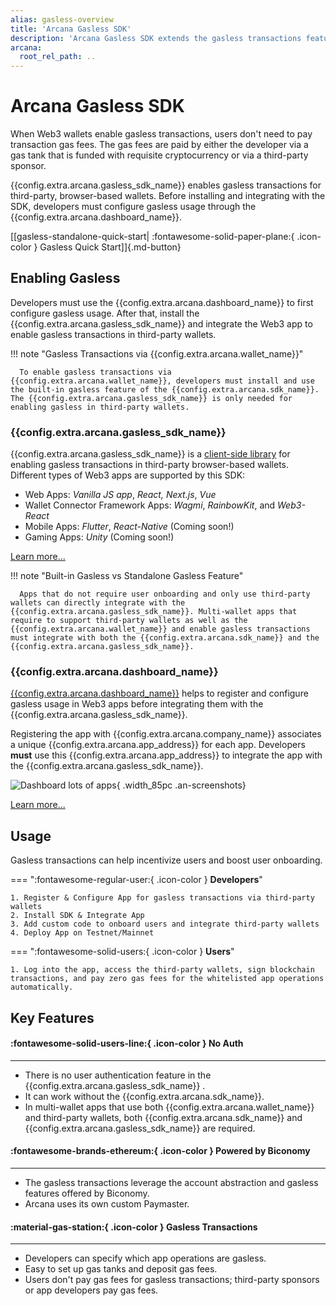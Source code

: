 ```yaml
---
alias: gasless-overview
title: 'Arcana Gasless SDK'
description: 'Arcana Gasless SDK extends the gasless transactions feature of Arcana wallet to third-party wallets.'
arcana:
  root_rel_path: ..
---
```


# Arcana Gasless SDK

When Web3 wallets enable gasless transactions, users don't need to pay transaction gas fees. The gas fees are paid by either the developer via a gas tank that is funded with requisite cryptocurrency or via a third-party sponsor. 

{{config.extra.arcana.gasless_sdk_name}} enables gasless transactions for third-party, browser-based wallets. Before installing and integrating with the SDK, developers must configure gasless usage through the {{config.extra.arcana.dashboard_name}}. 

[[gasless-standalone-quick-start| :fontawesome-solid-paper-plane:{ .icon-color } Gasless Quick Start]]{.md-button}

<!--- Embed Gasless sandbox - this was done prior to Sandpack upgrade --->
<!---
<iframe src="https://codesandbox.io/p/github/shaloo/sample-gasless-metamask-only/main?embed=1&file=%2Findex.js"
     style="width:100%; height: 500px; border: 1px; border-radius: 5px; overflow:hidden;"
     title="shaloo/sample-gasless-metamask-only/main"
     allow="accelerometer; ambient-light-sensor; camera; encrypted-media; geolocation; gyroscope; hid; microphone; midi; payment; usb; vr; xr-spatial-tracking"
     sandbox="allow-forms allow-modals allow-popups allow-presentation allow-same-origin allow-scripts"
></iframe>
-->

## Enabling Gasless

Developers must use the {{config.extra.arcana.dashboard_name}} to first configure gasless usage. After that, install the {{config.extra.arcana.gasless_sdk_name}} and integrate the Web3 app to enable gasless transactions in third-party wallets.

!!! note "Gasless Transactions via {{config.extra.arcana.wallet_name}}"

      To enable gasless transactions via {{config.extra.arcana.wallet_name}}, developers must install and use the built-in gasless feature of the {{config.extra.arcana.sdk_name}}. The {{config.extra.arcana.gasless_sdk_name}} is only needed for enabling gasless in third-party wallets.

### {{config.extra.arcana.gasless_sdk_name}}

{{config.extra.arcana.gasless_sdk_name}} is a [client-side library](https://www.npmjs.com/package/@arcana/scw) for enabling gasless transactions in third-party browser-based wallets. Different types of Web3 apps are supported by this SDK:

* Web Apps: _Vanilla JS app_, _React, Next.js_, _Vue_
* Wallet Connector Framework Apps: _Wagmi_, _RainbowKit_, and _Web3-React_
* Mobile Apps: _Flutter_, _React-Native_ (<span class="an-marker-text-highlight">Coming soon!</span>)
* Gaming Apps: _Unity_ (<span class="an-marker-text-highlight">Coming soon!</span>) 

[Learn more...]({{page.meta.arcana.root_rel_path}}/concepts/gasless-ops.md)

!!! note "Built-in Gasless vs Standalone Gasless Feature"

      Apps that do not require user onboarding and only use third-party wallets can directly integrate with the {{config.extra.arcana.gasless_sdk_name}}. Multi-wallet apps that require to support third-party wallets as well as the {{config.extra.arcana.wallet_name}} and enable gasless transactions must integrate with both the {{config.extra.arcana.sdk_name}} and the {{config.extra.arcana.gasless_sdk_name}}.

### {{config.extra.arcana.dashboard_name}}

[{{config.extra.arcana.dashboard_name}}](https://dashboard.arcana.network) helps to register and configure gasless usage in Web3 apps before integrating them with the {{config.extra.arcana.gasless_sdk_name}}.

Registering the app with {{config.extra.arcana.company_name}} associates a unique {{config.extra.arcana.app_address}} for each app. Developers **must** use this {{config.extra.arcana.app_address}} to integrate the app with the {{config.extra.arcana.gasless_sdk_name}}. 

![Dashboard lots of apps](/img/an_db_all_app_card.png){ .width_85pc .an-screenshots}

[Learn more...]({{page.meta.arcana.root_rel_path}}/concepts/dashboard.md)

## Usage

  Gasless transactions can help incentivize users and boost user onboarding.

=== ":fontawesome-regular-user:{ .icon-color } **Developers**"

    1. Register & Configure App for gasless transactions via third-party wallets
    2. Install SDK & Integrate App
    3. Add custom code to onboard users and integrate third-party wallets
    4. Deploy App on Testnet/Mainnet

=== ":fontawesome-solid-users:{ .icon-color } **Users**"

    1. Log into the app, access the third-party wallets, sign blockchain transactions, and pay zero gas fees for the whitelisted app operations automatically.

## Key Features

<div class="grid card_container" markdown>
  <div class="card" markdown><h4><b>:fontawesome-solid-users-line:{ .icon-color } No Auth</b></h4><hr><p ><ul><li>There is no user authentication feature in the {{config.extra.arcana.gasless_sdk_name}} .</li><li>It can work without the {{config.extra.arcana.sdk_name}}.</li><li>In multi-wallet apps that use both {{config.extra.arcana.wallet_name}} and third-party wallets, both {{config.extra.arcana.sdk_name}} and {{config.extra.arcana.gasless_sdk_name}} are required.</li></ul></p></div>
  <div class="card" markdown><h4><b>:fontawesome-brands-ethereum:{ .icon-color } Powered by Biconomy</b></h4><hr><p><ul><li>The gasless transactions leverage the account abstraction and gasless features offered by Biconomy.</li><li>Arcana uses its own custom Paymaster.</li></ul></p></div>
  <div class="card" markdown><h4><b>:material-gas-station:{ .icon-color } Gasless Transactions</b></h4><hr><p><ul><li>Developers can specify which app operations are gasless.</li><li>Easy to set up gas tanks and deposit gas fees.</li><li>Users don't pay gas fees for gasless transactions; third-party sponsors or app developers pay gas fees.</li></ul></p></div>
</div>

<!--

[[quick-start|Let's begin! ++enter++]]{ .md-button .md-button--primary}

Git: {{ git.short_commit}}

-->
